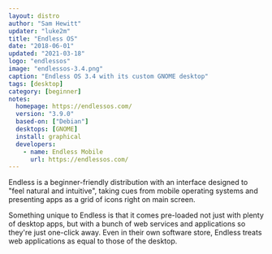 ```yaml
---
layout: distro
author: "Sam Hewitt"
updater: "luke2m"
title: "Endless OS"
date: "2018-06-01"
updated: "2021-03-18"
logo: "endlessos"
image: "endlessos-3.4.png"
caption: "Endless OS 3.4 with its custom GNOME desktop"
tags: [desktop]
category: [beginner]
notes:
  homepage: https://endlessos.com/
  version: "3.9.0"
  based-on: ["Debian"]
  desktops: [GNOME]
  install: graphical
  developers:
    - name: Endless Mobile
      url: https://endlessos.com/
---
```


Endless is a beginner-friendly distribution with an interface designed to "feel natural and intuitive", taking cues from mobile operating systems and presenting apps as a grid of icons right on main screen.

Something unique to Endless is that it comes pre-loaded not just with plenty of desktop apps, but with a bunch of web services and applications so they're just one-click away. Even in their own software store, Endless treats web applications as equal to those of the desktop.
